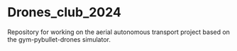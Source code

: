 # Drones_club_2024
Repository for working on the aerial autonomous transport project based on the gym-pybullet-drones simulator.
